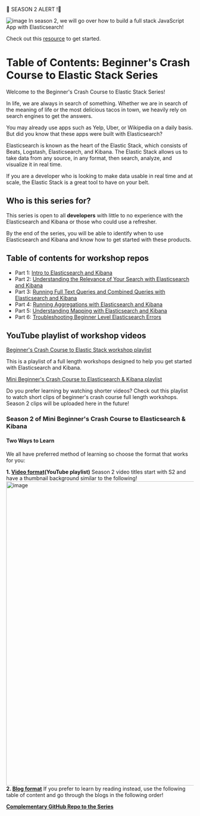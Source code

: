 :mega: SEASON 2 ALERT !:mega:

![image](https://media.giphy.com/media/S9i8jJxTvAKVHVMvvW/giphy.gif)
In season 2, we will go over how to build a full stack JavaScript App with Elasticsearch! 

Check out this [resource](https://dev.to/lisahjung/beginners-guide-to-building-a-full-stack-appnodejsreact-with-elasticsearch-2o5j-temp-slug-1991233?preview=63b623ad98660c9aef77e65a1a0e615e08a34a446e07bdad78c382ea5ac3f4b554b77514786031e1bb67701a633d55735a8cf5ff1c6220fc71b302f9) to get started. 

# Table of Contents: Beginner's Crash Course to Elastic Stack Series

Welcome to the Beginner's Crash Course to Elastic Stack Series!

In life, we are always in search of something. Whether we are in search of the meaning of life or the most delicious tacos in town, we heavily rely on search engines to get the answers.

You may already use apps such as Yelp, Uber, or Wikipedia on a daily basis. But did you know that these apps were built with Elasticsearch?

Elasticsearch is known as the heart of the Elastic Stack, which consists of Beats, Logstash, Elasticsearch, and Kibana. The Elastic Stack allows us to take data from any source, in any format, then search, analyze, and visualize it in real time.

If you are a developer who is looking to make data usable in real time and at scale, the Elastic Stack is a great tool to have on your belt.

## Who is this series for?

This series is open to all **developers** with little to no experience with the Elasticsearch and Kibana or those who could use a refresher.

By the end of the series, you will be able to identify when to use Elasticsearch and Kibana and know how to get started with these products. 

## Table of contents for workshop repos
- Part 1: [Intro to Elasticsearch and Kibana](https://github.com/LisaHJung/Part-1-Intro-to-Elasticsearch-and-Kibana)
- Part 2: [Understanding the Relevance of Your Search with Elasticsearch and Kibana](https://github.com/LisaHJung/Part-2-Understanding-the-relevance-of-your-search-with-Elasticsearch-and-Kibana-)
- Part 3: [Running Full Text Queries and Combined Queries with Elasticsearch and Kibana](https://github.com/LisaHJung/Part-3-Running-full-text-queries-and-combined-queries-with-Elasticsearch-and-Kibana)
- Part 4: [Running Aggregations with Elasticsearch and Kibana](https://github.com/LisaHJung/Part-4-Running-Aggregations-with-Elasticsearch-and-Kibana)
- Part 5: [Understanding Mapping with Elasticsearch and Kibana](https://github.com/LisaHJung/Part-5-Understanding-Mapping-with-Elasticsearch-and-Kibana)
- Part 6: [Troubleshooting Beginner Level Elasticsearch Errors](https://github.com/LisaHJung/Part-6-Troubleshooting-beginner-level-Elasticsearch-Errors/blob/main/README.md)

## YouTube playlist of workshop videos
[Beginner's Crash Course to Elastic Stack workshop playlist](https://www.youtube.com/playlist?list=PL_mJOmq4zsHZYAyK606y7wjQtC0aoE6Es)

This is a playlist of a full length workshops designed to help you get started with Elasticsearch and Kibana.

[Mini Beginner's Crash Course to Elasticsearch & Kibana playlist](https://ela.st/mini-beginners-crash-course)

Do you prefer learning by watching shorter videos? Check out this playlist to watch short clips of beginner's crash course full length workshops. Season 2 clips will be uploaded here in the future! 

### Season 2 of Mini Beginner's Crash Course to Elasticsearch & Kibana
#### Two Ways to Learn
We all have preferred method of learning so choose the format that works for you:

**1. [Video format](https://ela.st/mini-beginners-crash-course)(YouTube playlist)**
Season 2 video titles start with S2 and have a thumbnail background similar to the following!
<img width="817" alt="image" src="https://user-images.githubusercontent.com/60980933/188253792-bccb5137-a7e3-462f-88b8-e7314b3660dd.png">
**2. [Blog format](https://dev.to/lisahjung/beginners-guide-to-building-a-full-stack-app-nodejs-react-with-elasticsearch-5347)**
If you prefer to learn by reading instead, use the following table of content and go through the blogs in the following order! 

**[Complementary GitHub Repo to the Series](https://ela.st/mbcc-season2-repo)**
